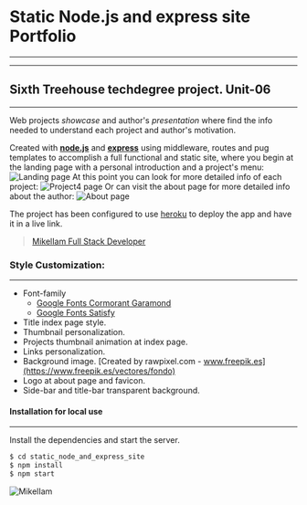# Static Node.js and express site Portfolio
---
---
## Sixth Treehouse techdegree project. Unit-06
---
Web projects _showcase_ and author's _presentation_ where find the info needed to understand each project and author's motivation.

Created with [**node.js**](https://github.com/nodejs) and [**express**](https://github.com/expressjs) using middleware, routes and pug templates to accomplish a full functional and static site, where you begin at the landing page with a personal introduction and a project's menu:
![Landing page](https://res.cloudinary.com/da3z5stec/image/upload/v1597003792/Portfolio/landpage_kwyb6g.png)
At this point you can look for more detailed info of each project:
![Project4 page](https://res.cloudinary.com/da3z5stec/image/upload/v1597003792/Portfolio/project4page_elsmlm.png)
Or can visit the about page for more detailed info about the author: 
![About page](https://res.cloudinary.com/da3z5stec/image/upload/v1597003792/Portfolio/aboutpage_ccxntz.png)

The project has been configured to use [heroku](https://www.heroku.com) to deploy the app and have it in a live link.
> [MikelIam Full Stack Developer](https://staticnodeexpresssite.herokuapp.com/)

### Style Customization:
---
* Font-family 
    - [Google Fonts Cormorant Garamond](https://fonts.google.com/specimen/Cormorant+Garamond?preview.text=May+the+Code+be+with+you&preview.text_type=custom)
    - [Google Fonts Satisfy](https://fonts.google.com/specimen/Satisfy?preview.text=May+the+Code+be+with+you&preview.text_type=custom&sidebar.open=true)
* Title index page style.
* Thumbnail personalization.
* Projects thumbnail animation at index page.
* Links personalization.
* Background image. [Created by rawpixel.com - www.freepik.es](https://www.freepik.es/vectores/fondo)
* Logo at about page and favicon.
* Side-bar and title-bar transparent background.

#### Installation for local use
---
Install the dependencies and start the server.
```sh
$ cd static_node_and_express_site
$ npm install
$ npm start
```

![MikelIam](https://res.cloudinary.com/da3z5stec/image/upload/v1597004412/Portfolio/logo_about_pemkn6.jpg)